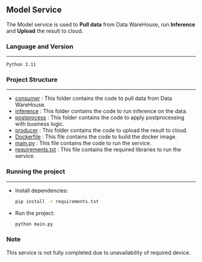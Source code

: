 ## Model Service

The Model service is used to **Pull data** from Data WareHouse, run **Inference** and **Upload** the result to cloud.

### Language and Version

---
`Python 3.11`

### Project Structure

---
- [consumer](../model_service/consumer) : This folder contains the code to pull data from Data WareHouse.
- [inference](../model_service/inference) : This folder contains the code to run inference on the data.
- [postprocess](../model_service/postprocess) : This folder contains the code to apply postprocessing with business logic.
- [producer](../model_service/producer) : This folder contains the code to upload the result to cloud.
- [Dockerfile](../model_service/Dockerfile) : This file contains the code to build the docker image.
- [main.py](../model_service/main.py) : This file contains the code to run the service.
- [requirements.txt](../model_service/requirements.txt) : This file contains the required libraries to run the service.

### Running the project

---
- Install dependencies:
  ```bash 
  pip install -r requirements.txt
  ```
- Run the project:
  ```bash 
  python main.py
  ```

### Note
This service is not fully completed due to unavailability of required device.
